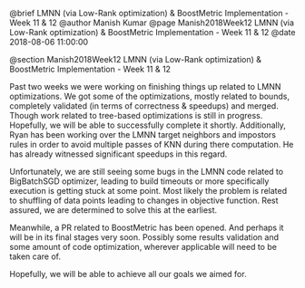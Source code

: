 @brief LMNN (via Low-Rank optimization) & BoostMetric Implementation - Week 11 & 12
@author Manish Kumar
@page Manish2018Week12 LMNN (via Low-Rank optimization) & BoostMetric Implementation - Week 11 & 12
@date 2018-08-06 11:00:00

@section Manish2018Week12 LMNN (via Low-Rank optimization) & BoostMetric Implementation - Week 11 & 12

Past two weeks we were working on finishing things up related to LMNN optimizations. We got some of the optimizations, mostly related to bounds, completely validated (in terms of correctness & speedups) and merged. Though work related to tree-based optimizations is still in progress. Hopefully, we will be able to successfully complete it shortly. Additionally, Ryan has been working over the LMNN target neighbors and impostors rules in order to avoid multiple passes of KNN during there computation. He has already witnessed significant speedups in this regard. 

Unfortunately, we are still seeing some bugs in the LMNN code related to BigBatchSGD optimizer, leading to build timeouts or more specifically execution is getting stuck at some point. Most likely the problem is related to shuffling of data points leading to changes in objective function. Rest assured, we are determined to solve this at the earliest.

Meanwhile, a PR related to BoostMetric has been opened. And perhaps it will be in its final stages very soon. Possibly some results validation and some amount of code optimization, wherever applicable will need to be taken care of.

Hopefully, we will be able to achieve all our goals we aimed for.